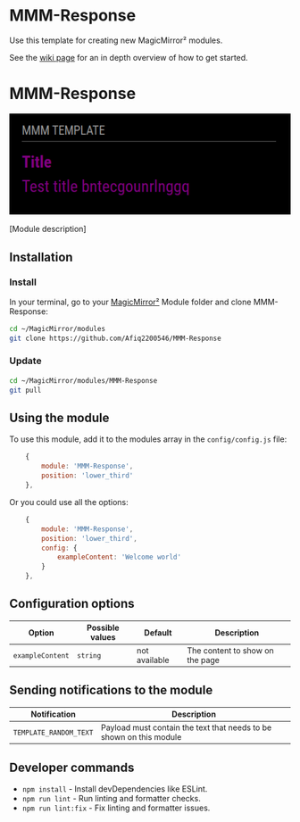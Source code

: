 # MMM-Response
Use this template for creating new MagicMirror² modules.

See the [wiki page](https://github.com/Dennis-Rosenbaum/MMM-Response/wiki) for an in depth overview of how to get started.

# MMM-Response

![Example of MMM-Response](./example_1.png)

[Module description]

## Installation

### Install

In your terminal, go to your [MagicMirror²][mm] Module folder and clone MMM-Response:

```bash
cd ~/MagicMirror/modules
git clone https://github.com/Afiq2200546/MMM-Response
```

### Update

```bash
cd ~/MagicMirror/modules/MMM-Response
git pull
```

## Using the module

To use this module, add it to the modules array in the `config/config.js` file:

```js
    {
        module: 'MMM-Response',
        position: 'lower_third'
    },
```

Or you could use all the options:

```js
    {
        module: 'MMM-Response',
        position: 'lower_third',
        config: {
            exampleContent: 'Welcome world'
        }
    },
```

## Configuration options

Option|Possible values|Default|Description
------|------|------|-----------
`exampleContent`|`string`|not available|The content to show on the page

## Sending notifications to the module

Notification|Description
------|-----------
`TEMPLATE_RANDOM_TEXT`|Payload must contain the text that needs to be shown on this module

## Developer commands

- `npm install` - Install devDependencies like ESLint.
- `npm run lint` - Run linting and formatter checks.
- `npm run lint:fix` - Fix linting and formatter issues.

[mm]: https://github.com/MagicMirrorOrg/MagicMirror
